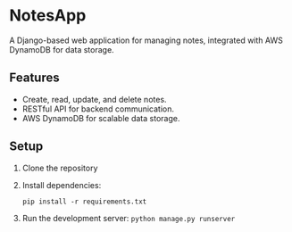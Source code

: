 # NotesApp

A Django-based web application for managing notes, integrated with AWS DynamoDB for data storage.

## Features
- Create, read, update, and delete notes.
- RESTful API for backend communication.
- AWS DynamoDB for scalable data storage.

## Setup
1. Clone the repository

2. Install dependencies:
 
   ``` pip install -r requirements.txt ```
3. Run the development server:
 ``` python manage.py runserver ```
